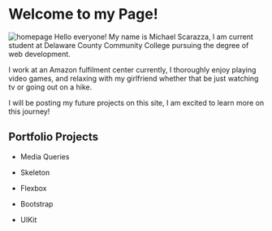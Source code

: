 # Welcome to my Page!
![homepage](https://user-images.githubusercontent.com/60680158/75119769-e60b5c80-5653-11ea-9ab5-d43e44d2669d.jpg)
Hello everyone! My name is Michael Scarazza, I am current student at Delaware County Community College pursuing the degree of web development.

I work at an Amazon fulfilment center currently, I thoroughly enjoy playing video games, and relaxing with my girlfriend whether that be just watching tv or going out on a hike.

I will be posting my future projects on this site, I am excited to learn more on this journey!
## Portfolio Projects

- Media Queries

- Skeleton

- Flexbox

- Bootstrap

- UIKit
 
